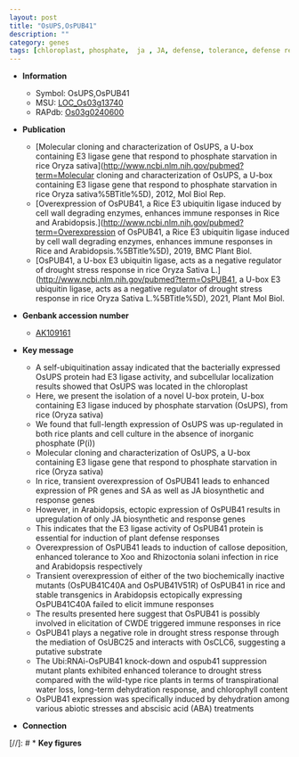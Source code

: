 ```yaml
---
layout: post
title: "OsUPS,OsPUB41"
description: ""
category: genes
tags: [chloroplast, phosphate,  ja , JA, defense, tolerance, defense response, immune response,  xoo ,  sa , SA, drought, abiotic stress, stress, biotic stress, abscisic acid, chlorophyll content, drought stress, water loss, drought stress , stress response, drought stress response]
---
```


* **Information**  
    + Symbol: OsUPS,OsPUB41  
    + MSU: [LOC_Os03g13740](http://rice.uga.edu/cgi-bin/ORF_infopage.cgi?orf=LOC_Os03g13740)  
    + RAPdb: [Os03g0240600](https://rapdb.dna.affrc.go.jp/locus/?name=Os03g0240600)  

* **Publication**  
    + [Molecular cloning and characterization of OsUPS, a U-box containing E3 ligase gene that respond to phosphate starvation in rice Oryza sativa](http://www.ncbi.nlm.nih.gov/pubmed?term=Molecular cloning and characterization of OsUPS, a U-box containing E3 ligase gene that respond to phosphate starvation in rice Oryza sativa%5BTitle%5D), 2012, Mol Biol Rep.
    + [Overexpression of OsPUB41, a Rice E3 ubiquitin ligase induced by cell wall degrading enzymes, enhances immune responses in Rice and Arabidopsis.](http://www.ncbi.nlm.nih.gov/pubmed?term=Overexpression of OsPUB41, a Rice E3 ubiquitin ligase induced by cell wall degrading enzymes, enhances immune responses in Rice and Arabidopsis.%5BTitle%5D), 2019, BMC Plant Biol.
    + [OsPUB41, a U-box E3 ubiquitin ligase, acts as a negative regulator of drought stress response in rice Oryza Sativa L.](http://www.ncbi.nlm.nih.gov/pubmed?term=OsPUB41, a U-box E3 ubiquitin ligase, acts as a negative regulator of drought stress response in rice Oryza Sativa L.%5BTitle%5D), 2021, Plant Mol Biol.

* **Genbank accession number**  
    + [AK109161](http://www.ncbi.nlm.nih.gov/nuccore/AK109161)

* **Key message**  
    + A self-ubiquitination assay indicated that the bacterially expressed OsUPS protein had E3 ligase activity, and subcellular localization results showed that OsUPS was located in the chloroplast
    + Here, we present the isolation of a novel U-box protein, U-box containing E3 ligase induced by phosphate starvation (OsUPS), from rice (Oryza sativa)
    + We found that full-length expression of OsUPS was up-regulated in both rice plants and cell culture in the absence of inorganic phosphate (P(i))
    + Molecular cloning and characterization of OsUPS, a U-box containing E3 ligase gene that respond to phosphate starvation in rice (Oryza sativa)
    + In rice, transient overexpression of OsPUB41 leads to enhanced expression of PR genes and SA as well as JA biosynthetic and response genes
    + However, in Arabidopsis, ectopic expression of OsPUB41 results in upregulation of only JA biosynthetic and response genes
    + This indicates that the E3 ligase activity of OsPUB41 protein is essential for induction of plant defense responses
    + Overexpression of OsPUB41 leads to induction of callose deposition, enhanced tolerance to Xoo and Rhizoctonia solani infection in rice and Arabidopsis respectively
    + Transient overexpression of either of the two biochemically inactive mutants (OsPUB41C40A and OsPUB41V51R) of OsPUB41 in rice and stable transgenics in Arabidopsis ectopically expressing OsPUB41C40A failed to elicit immune responses
    + The results presented here suggest that OsPUB41 is possibly involved in elicitation of CWDE triggered immune responses in rice
    + OsPUB41 plays a negative role in drought stress response through the mediation of OsUBC25 and interacts with OsCLC6, suggesting a putative substrate
    + The Ubi:RNAi-OsPUB41 knock-down and ospub41 suppression mutant plants exhibited enhanced tolerance to drought stress compared with the wild-type rice plants in terms of transpirational water loss, long-term dehydration response, and chlorophyll content
    + OsPUB41 expression was specifically induced by dehydration among various abiotic stresses and abscisic acid (ABA) treatments

* **Connection**  

[//]: # * **Key figures**  


